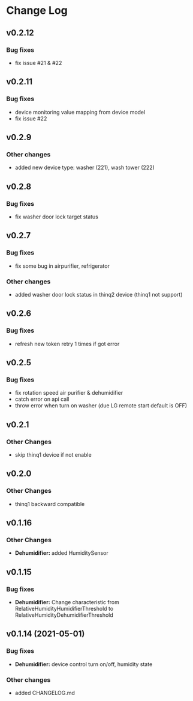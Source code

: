 # Change Log

## v0.2.12

### Bug fixes

* fix issue #21 & #22

## v0.2.11

### Bug fixes

* device monitoring value mapping from device model
* fix issue #22

## v0.2.9

### Other changes

* added new device type: washer (221), wash tower (222)

## v0.2.8

### Bug fixes

* fix washer door lock target status

## v0.2.7

### Bug fixes

* fix some bug in airpurifier, refrigerator

### Other changes

* added washer door lock status in thinq2 device (thinq1 not support)

## v0.2.6

### Bug fixes

* refresh new token retry 1 times if got error

## v0.2.5

### Bug fixes
* fix rotation speed air purifier & dehumidifier
* catch error on api call
* throw error when turn on washer (due LG remote start default is OFF)

## v0.2.1

### Other Changes

* skip thinq1 device if not enable

## v0.2.0

### Other Changes

* thinq1 backward compatible

## v0.1.16

### Other Changes

* **Dehumidifier:** added HumiditySensor

## v0.1.15

### Bug fixes

* **Dehumidifier:** Change characteristic from RelativeHumidityHumidifierThreshold to RelativeHumidityDehumidifierThreshold

## v0.1.14 (2021-05-01)

### Bug fixes

* **Dehumidifier:** device control turn on/off, humidity state

### Other changes

* added CHANGELOG.md
